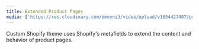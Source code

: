 ```yaml
---
title: Extended Product Pages
media: ['https://res.cloudinary.com/bmoyni3/video/upload/v1654427407/projects/videos/dd-us-extended-product-pages_wtvdja.mp4']
---
```


Custom Shopify theme uses Shopify's metafields to extend the content and behavior of product pages.
